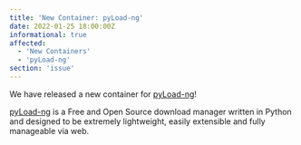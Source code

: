 ```yaml
---
title: 'New Container: pyLoad-ng'
date: 2022-01-25 18:00:00Z
informational: true
affected:
  - 'New Containers'
  - 'pyLoad-ng'
section: 'issue'
---
```

We have released a new container for [pyLoad-ng](https://github.com/linuxserver/docker-pyload-ng/)!

[pyLoad-ng](https://pyload.net/) is a Free and Open Source download manager written in Python and designed to be extremely lightweight, easily extensible and fully manageable via web.
